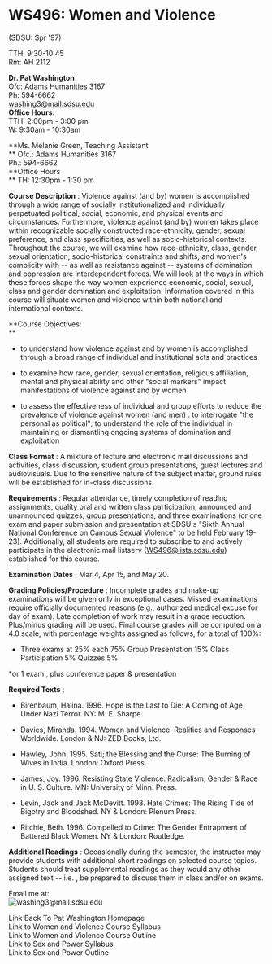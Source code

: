 # WS496: Women and Violence  
(SDSU: Spr '97)

  
TTH: 9:30-10:45  
Rm: AH 2112  
  
**Dr. Pat Washington**  
Ofc: Adams Humanities 3167  
Ph: 594-6662  
washing3@mail.sdsu.edu  
**Office Hours:**  
TTH: 2:00pm - 3:00 pm  
W: 9:30am - 10:30am  
  
**Ms. Melanie Green, Teaching Assistant  
** Ofc.: Adams Humanities 3167  
Ph.: 594-6662  
**Office Hours  
** TH: 12:30pm - 1:30 pm  
  
**Course Description** : Violence against (and by) women is accomplished
through a wide range of socially institutionalized and individually
perpetuated political, social, economic, and physical events and
circumstances. Furthermore, violence against (and by) women takes place within
recognizable socially constructed race-ethnicity, gender, sexual preference,
and class specificities, as well as socio-historical contexts. Throughout the
course, we will examine how race-ethnicity, class, gender, sexual orientation,
socio-historical constraints and shifts, and women's complicity with -- as
well as resistance against -- systems of domination and oppression are
interdependent forces. We will look at the ways in which these forces shape
the way women experience economic, social, sexual, class and gender domination
and exploitation. Information covered in this course will situate women and
violence within both national and international contexts.  

**Course Objectives:  
**

  * to understand how violence against and by women is accomplished through a broad range of individual and institutional acts and practices   

  * to examine how race, gender, sexual orientation, religious affiliation, mental and physical ability and other  "social markers" impact manifestations of violence against and by women   

  * to assess the effectiveness of individual and group efforts to reduce the prevalence of violence against women (and men) . to interrogate "the personal as political"; to understand the role of the individual in maintaining or dismantling ongoing systems of domination and exploitation   

**Class Format** : A mixture of lecture and electronic mail discussions and
activities, class discussion, student group presentations, guest lectures and
audiovisuals. Due to the sensitive nature of the subject matter, ground rules
will be established for in-class discussions.  
  
**Requirements** : Regular attendance, timely completion of reading
assignments, quality oral and written class participation, announced and
unannounced quizzes, group presentations, and three examinations (or one exam
and paper submission and presentation at SDSU's "Sixth Annual National
Conference on Campus Sexual Violence" to be held February 19-23).
Additionally, all students are required to subscribe to and actively
participate in the electronic mail listserv (WS496@lists.sdsu.edu) established
for this course.  
  
**Examination Dates** : Mar 4, Apr 15, and May 20.  
  
**Grading Policies/Procedure** : Incomplete grades and make-up examinations
will be given only in exceptional cases. Missed examinations require
officially documented reasons (e.g., authorized medical excuse for day of
exam). Late completion of work may result in a grade reduction. Plus/minus
grading will be used. Final course grades will be computed on a 4.0 scale,
with percentage weights assigned as follows, for a total of 100%:  
  
* Three exams at 25% each 75% Group Presentation 15% Class Participation 5% Quizzes 5%   
  
*or 1 exam , plus conference paper & presentation   
  
**Required Texts** :  

  * Birenbaum, Halina. 1996. Hope is the Last to Die: A Coming of Age Under Nazi Terror. NY: M. E. Sharpe.   

  * Davies, Miranda. 1994. Women and Violence: Realities and Responses Worldwide. London & NJ: ZED Books, Ltd.   

  * Hawley, John. 1995. Sati; the Blessing and the Curse: The Burning of Wives in India. London: Oxford Press.   

  * James, Joy. 1996. Resisting State Violence: Radicalism, Gender & Race in U. S. Culture. MN: University of Minn. Press.   

  * Levin, Jack and Jack McDevitt. 1993. Hate Crimes: The Rising Tide of Bigotry and Bloodshed. NY & London: Plenum Press.   

  * Ritchie, Beth. 1996. Compelled to Crime: The Gender Entrapment of Battered Black Women. NY & London: Routledge.   

  
**Additional Readings** : Occasionally during the semester, the instructor may
provide students with additional short readings on selected course topics.
Students should treat supplemental readings as they would any other assigned
text -- i.e. , be prepared to discuss them in class and/or on exams.  
  
  
Email me at:  
![washing3@mail.sdsu.edu](Panther.jpg)  

Link Back To Pat Washington Homepage  
Link to Women and Violence Course Syllabus  
Link to Women and Violence Course Outline  
Link to Sex and Power Syllabus  
Link to Sex and Power Outline  
  
  
  

